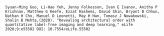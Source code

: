 
``` Syuan-Ming Guo, Li-Hao Yeh, Jenny Folkesson, Ivan E Ivanov, Anitha P Krishnan, Matthew G Keefe, Ezzat Hashemi, David Shin, Bryant B Chhun, Nathan H Cho, Manuel D Leonetti, May H Han, Tomasz J Nowakowski, Shalin B Mehta,(2020). "Revealing architectural order with quantitative label-free imaging and deep learning," eLife 2020;9:e55502 DOI: 10.7554/eLife.55502 ```
